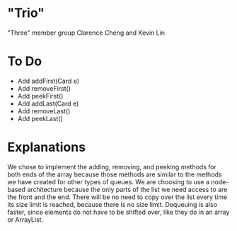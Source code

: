 # "Trio"
"Three" member group
Clarence Cheng and Kevin Lin
# To Do
- Add addFirst(Card e)
- Add removeFirst()
- Add peekFirst()
- Add addLast(Card e)
- Add removeLast()
- Add peekLast()
# Explanations
We chose to implement the adding, removing, and peeking methods for both ends of
the array because those methods are similar to the methods we have created for
other types of queues.
We are choosing to use a node-based architecture because the only parts of the
list we need access to are the front and the end. There will be no need to copy
over the list every time its size limit is reached, because there is no size
limit. Dequeuing is also faster, since elements do not have to be shifted over,
like they do in an array or ArrayList.
